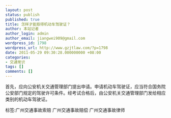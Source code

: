 ```yaml
---
layout: post
status: publish
published: true
title: 怎样才能取得机动车驾驶证？
author: 本站记者
author_login: admin
author_email: jiangwei909@gmail.com
wordpress_id: 1798
wordpress_url: http://www.gzjtlaw.com/?p=1798
date: 2011-05-29 09:30:28.000000000 +08:00
categories:
- 交通常识
tags: []
comments: []
---
```

首先，应向公安机关交通管理部门提出申请。申请机动车驾驶证，应当符合国务院公安部门规定的驾驶许可条件。经考试合格后，由公安机关交通管理部门发给相应类别的机动车驾驶证。标签:广州交通事故索赔 广州交通事故赔偿 广州交通事故律师
